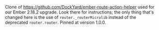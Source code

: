 Clone of https://github.com/DockYard/ember-route-action-helper used for our Ember 2.18.2 upgrade. Look there for instructions; the only thing that's changed here is the use of `router._routerMicrolib` instead of the deprecated `router.router`. Pinned at version 1.0.0.
